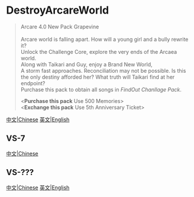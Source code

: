 # DestroyArcareWorld

 > Arcare 4.0 New Pack Grapevine<br><br>
 > Arcare world is falling apart. How will a young girl and a bully rewrite it?<br>
 > Unlock the Challenge Core, explore the very ends of the Arcaea world.<br>
 > Along with Taikari and Guy, enjoy a Brand New World,<br>
 > A storm fast approaches. Reconciliation may not be possible. Is this the only destiny afforded her? What truth will Taikari find at her endpoint?<br>
 > Purchase this pack to obtain all songs in *FindOut Chanllage Pack*.<br>
 >
 > <**Purchase this pack** Use 500 Memories><br>
 > <**Exchange this pack** Use 5th Anniversary Ticket>

[中文|Chinese](README.md) [英文|English](README_en.md )

## VS-7

[中文|Chinese](VS-7/README.md)

## VS-???

[中文|Chinese](VS-XXX/README.md) [英文|English](VS-XXX/README.en.md)
